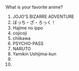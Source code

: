 What is your favorite anime?
1. JOJO'S BIZARRE ADVENTURE
2. ぼっち・ざ・ろっく！
3. Hajime no ippo
4. cojicoji
5. chiikawa
6. PSYCHO-PASS
7. NARUTO
8. Yamikin Ushijima-kun
9.
10.
